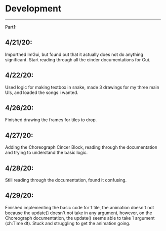# Development

---
Part1:

4/21/20:
--
Importned ImGui, but found out that it actually does not do anything significant. Start reading 
through all the cinder documentations for Gui.

4/22/20:
--
Used logic for making textbox in snake, made 3 drawings for my three main UIs, and loaded the 
songs i wanted.

4/26/20:
--
Finished drawing the frames for tiles to drop.

4/27/20:
--
Adding the Choreograph Cincer Block, reading through the documentation and trying to understand
the basic logic.

4/28/20:
--
Still reading through the documentation, found it confusing.

4/29/20:
--
Finished implementing the basic code for 1 tile, the animation doesn't not because the update()
doesn't not take in any argument, however, on the Choreograph documentation, the update() seems
able to take 1 argument (ch:Time dt). Stuck and struggling to get the animation going.